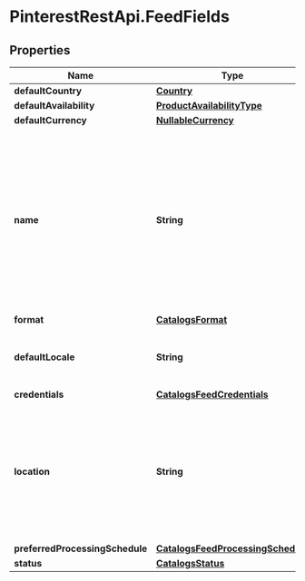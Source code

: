 # PinterestRestApi.FeedFields

## Properties

Name | Type | Description | Notes
------------ | ------------- | ------------- | -------------
**defaultCountry** | [**Country**](Country.md) |  | 
**defaultAvailability** | [**ProductAvailabilityType**](ProductAvailabilityType.md) |  | 
**defaultCurrency** | [**NullableCurrency**](NullableCurrency.md) |  | 
**name** | **String** | A human-friendly name associated to a given feed. This value is currently nullable due to historical reasons. It is expected to become non-nullable in the future. | 
**format** | [**CatalogsFormat**](CatalogsFormat.md) |  | 
**defaultLocale** | **String** | The locale used within a feed for product descriptions. | 
**credentials** | [**CatalogsFeedCredentials**](CatalogsFeedCredentials.md) |  | 
**location** | **String** | The URL where a feed is available for download. This URL is what Pinterest will use to download a feed for processing. | 
**preferredProcessingSchedule** | [**CatalogsFeedProcessingSchedule**](CatalogsFeedProcessingSchedule.md) |  | 
**status** | [**CatalogsStatus**](CatalogsStatus.md) |  | 


